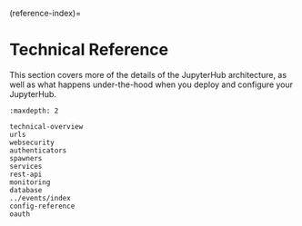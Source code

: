 (reference-index)=

# Technical Reference

This section covers more of the details of the JupyterHub architecture, as well as
what happens under-the-hood when you deploy and configure your JupyterHub.

```{toctree}
:maxdepth: 2

technical-overview
urls
websecurity
authenticators
spawners
services
rest-api
monitoring
database
../events/index
config-reference
oauth
```
